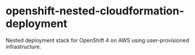 # openshift-nested-cloudformation-deployment
Nested deployment stack for OpenShift 4 on AWS using user-provisioned infrastructure.
